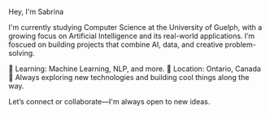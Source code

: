Hey, I'm Sabrina

I'm currently studying Computer Science at the University of Guelph, with a growing focus on Artificial Intelligence and its real-world applications. I’m foscued on building projects that combine AI, data, and creative problem-solving.

🧠 Learning: Machine Learning, NLP, and more.
📍 Location: Ontario, Canada
🌱 Always exploring new technologies and building cool things along the way.

Let’s connect or collaborate—I'm always open to new ideas.







